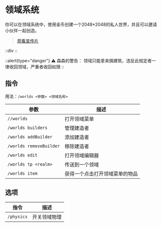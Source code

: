 # 领域系统

你可以在领域系统中，使用金币创建一个2048*2048的私人世界，并且可以邀请小伙伴一起创造。

> [观看宣传片](https://www.bilibili.com/video/BV1M44y1Q7hA/)

::div
<realmsVideo />
::

::alert{type="danger"}
⚠ 森森的警告：
领域只能拿来搞建筑，违反此规定者一律收回领域，严重者收回权限
::

## 指令


用法：`/worlds <参数> <领域名称>`

参数 | 描述
--- | ---
`//worlds` | 打开领域菜单
`/worlds builders` | 管理建造者
`/worlds addBuilder` | 添加建造者
`/worlds removeBuilder` | 移除建造者
`/worlds edit` | 打开领域编辑器
`/worlds tp <realm>` | 传送到一个领域
`/worlds item` | 获得一个点击打开领域菜单的物品

## 选项

指令 | 描述
--- | ---
`/physics` | 开关领域物理
